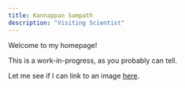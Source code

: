 ```yaml
---
title: Kannappan Sampath
description: "Visiting Scientist"
---
```


Welcome to my homepage!

This is a work-in-progress, as you probably can tell.

Let me see if I can link to an image [here](/img/knsam.jpg). 
